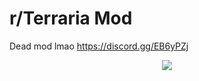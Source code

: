 # r/Terraria Mod
Dead mod lmao
https://discord.gg/EB6yPZj
<p align="center" >
  <img src="http://i.imgur.com/kdcROYP.png"/>
</p>

